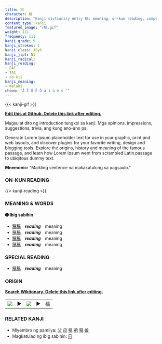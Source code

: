```yaml
---
title: 稿
character: 稿
description: "Kanji dictionary entry 稿: meaning, on-kun reading, compounds, origin, related kanji"
content_type: kanji
featured_image: "/稿.gif"
weight: 111
frequency: 111
kanji_grade: 9
kanji_strokes: 1
kanji_class: Jōyō
kanji_jlpt: N1
kanji_radical: 
kanji_reading: 
- DAI
- TAI
- oo-kii
kanji_meaning:
- malaki
chōon: "Ā Ī Ū Ē Ō ā ī ū ē ō ’"
---
```

[//]: # (Don't edit the line below. Kanji animated GIF code is automatically generated.)
{{< kanji-gif >}}

[//]: # (Edit below this line.)

**[Edit this at Github. Delete this link after editing.](https://github.com/tim0g/tim/tree/main/content/kanji/稿/index.md)**

Magsulat dito ng introduction tungkol sa kanji. Mga opinions, impressions, suggestions, trivia, ang kung ano-ano pa.

Generate Lorem Ipsum placeholder text for use in your graphic, print and web layouts, and discover plugins for your favorite writing, design and blogging tools. Explore the origins, history and meaning of the famous passage, and learn how Lorem Ipsum went from scrambled Latin passage to ubiqitous dummy text.
 
**Mnemonic:** "Maikling sentence na makakatulong sa pagsaulo."

### ON-KUN READING

[//]: # (Don't edit the line below. ON-KUN READING code is automatically generated.)
{{< kanji-reading >}}

### MEANING & WORDS

#### ➊ **Ibig sabihin**
  - [稿](../稿)[稿](../稿)　***reading***　meaning
  - [稿](../稿)[稿](../稿)　***reading***　meaning
  - [稿](../稿)[稿](../稿)　***reading***　meaning
  - [稿](../稿)[稿](../稿)　***reading***　meaning

### SPECIAL READING
  - [稿](../稿)[稿](../稿)　***reading***　meaning

### ORIGIN

**[Search Wiktionary. Delete this link after editing.](https://wiktionary.org/wiki/稿)**
<table class="kanji-table"><tr><td>
<img src="60px-稿-bronze.svg.png">
</td><td>▶</td><td>
<img src="60px-稿-oracle.svg.png">
</td><td>▶</td>
<td class="kanji-origin">稿</td>
</tr></table>

### RELATED KANJI
- Miyembro ng pamilya: [父](../父) [母](../母) [稿](../稿) [弟](../弟) [稿](../稿) [娘](../娘)
- Magkatulad ng ibig sabihin: [日](../日)
